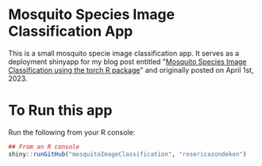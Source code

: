 # Mosquito Species Image Classification App
This is a small mosquito specie image classification app. It serves as a deployment shinyapp for my blog post entitled "[Mosquito Species Image Classification using the torch R package](https://rosericazondekon.github.io/posts/mosquito-image-classification-with-torch/)" and originally posted on April 1st, 2023.

# To Run this app
Run the following from your R console:

```r
## From an R console
shiny::runGitHub("mosquitoImageClassification", "rosericazondekon")
```

